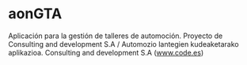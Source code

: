 # aonGTA
Aplicación para la gestión de talleres de automoción. Proyecto de Consulting and development S.A / Automozio lantegien kudeaketarako aplikazioa. Consulting and development S.A (www.code.es)
